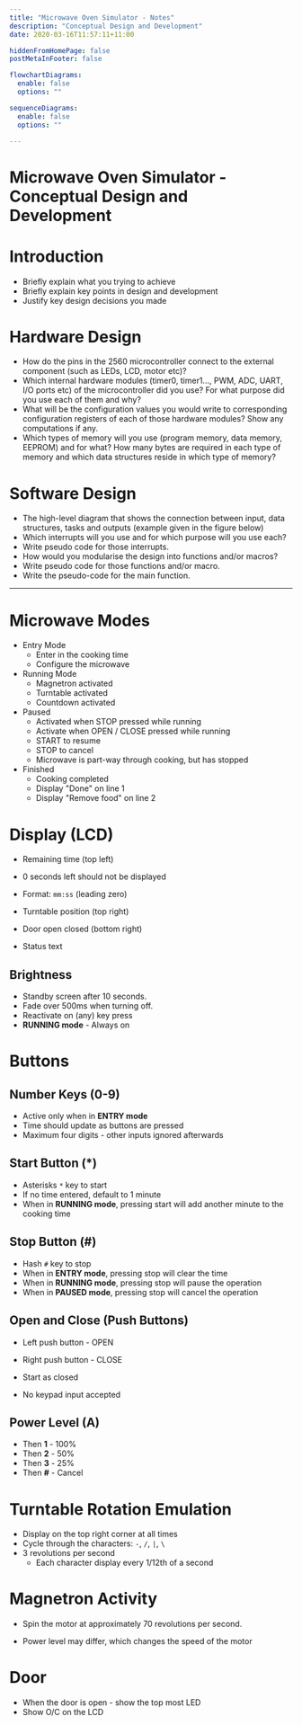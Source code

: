 ```yaml
---
title: "Microwave Oven Simulator - Notes"
description: "Conceptual Design and Development"
date: 2020-03-16T11:57:11+11:00

hiddenFromHomePage: false
postMetaInFooter: false

flowchartDiagrams:
  enable: false
  options: ""

sequenceDiagrams: 
  enable: false
  options: ""

---
```


# Microwave Oven Simulator - Conceptual Design and Development

# Introduction

* Briefly explain what you trying to achieve
* Briefly explain key points in design and development
* Justify key design decisions you made

# Hardware Design

* How do the pins in the 2560 microcontroller connect to the external component (such as LEDs, LCD, motor etc)?
* Which internal hardware modules (timer0, timer1..., PWM, ADC, UART, I/O ports etc) of the microcontroller did you use? For what  purpose did you use each of them and why?
* What will be the configuration values you would write to corresponding configuration registers of each of those hardware modules? Show any computations if any.
* Which types of memory will you use (program memory, data memory, EEPROM) and for what? How many bytes are required in each type of memory and which data structures reside in which type of memory?

# Software Design

* The high-level diagram that shows the connection between input, data
structures, tasks and outputs (example given in the figure below)
* Which interrupts will you use and for which purpose will you use each?
* Write pseudo code for those interrupts.
* How would you modularise the design into functions and/or macros?
* Write pseudo code for those functions and/or macro.
* Write the pseudo-code for the main function.

---

# Microwave Modes

* Entry Mode
  * Enter in the cooking time
  * Configure the microwave
* Running Mode
  * Magnetron activated
  * Turntable activated
  * Countdown activated
* Paused
  * Activated when STOP pressed while running
  * Activate when OPEN / CLOSE pressed while running
  * START to resume
  * STOP to cancel
  * Microwave is part-way through cooking, but has stopped
* Finished
  * Cooking completed
  * Display "Done" on line 1
  * Display "Remove food" on line 2


# Display (LCD)

* Remaining time (top left) 
* 0 seconds left should not be displayed
* Format: `mm:ss` (leading zero)

* Turntable position (top right)
* Door open closed (bottom right)
* Status text

## Brightness

* Standby screen after 10 seconds.  
* Fade over 500ms when turning off.  
* Reactivate on (any) key press  
* **RUNNING mode** - Always on

# Buttons

## Number Keys (0-9)

* Active only when in **ENTRY mode**
* Time should update as buttons are pressed
* Maximum four digits - other inputs ignored afterwards

## Start Button (*)

* Asterisks `*` key to start
* If no time entered, default to 1 minute
* When in **RUNNING mode**, pressing start will add another minute to the cooking time

## Stop Button (#)

* Hash `#` key to stop
* When in **ENTRY mode**, pressing stop will clear the time
* When in **RUNNING mode**, pressing stop will pause the operation
* When in **PAUSED mode**, pressing stop will cancel the operation

## Open and Close (Push Buttons)

* Left push button - OPEN
* Right push button - CLOSE

* Start as closed
* No keypad input accepted

## Power Level (A)

* Then **1** - 100%
* Then **2** - 50%
* Then **3** - 25%
* Then **#** - Cancel

# Turntable Rotation Emulation

* Display on the top right corner at all times
* Cycle through the characters: `-`, `/`, `|`, `\`
* 3 revolutions per second
  * Each character display every 1/12th of a second

# Magnetron Activity

* Spin the motor at approximately 70 revolutions per second.  

* Power level may differ, which changes the speed of the motor

# Door

* When the door is open - show the top most LED
* Show O/C on the LCD